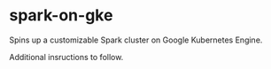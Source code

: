 # spark-on-gke
Spins up a customizable Spark cluster on Google Kubernetes Engine. 

Additional insructions to follow. 
